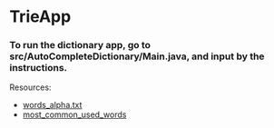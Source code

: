 # TrieApp

### To run the dictionary app, go to src/AutoCompleteDictionary/Main.java, and input by the instructions.

Resources:
* [words_alpha.txt](https://github.com/dwyl/english-words)
* [most_common_used_words](https://www.ef.edu/english-resources/english-vocabulary/top-3000-words/)

